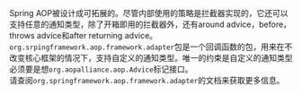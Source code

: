 Spring AOP被设计成可拓展的。尽管内部使用的策略是拦截器实现的，它还可以支持任意的通知类型，除了开箱即用的拦截器外，还有around advice，before， throws advice和after returning advice。  
`org.srpingframework.aop.framework.adapter`包是一个回调函数的包，用来在不改变核心框架的情况下，支持自定义的通知类型。唯一的约束是自定义的通知类型必须要是想`org.aopalliance.aop.Advice`标记接口。  
请查阅`org.springframework.aop.framework.adapter`的文档来获取更多信息。